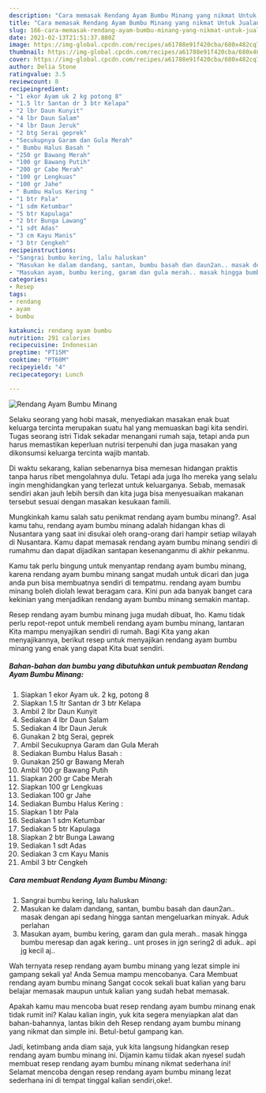 ```yaml
---
description: "Cara memasak Rendang Ayam Bumbu Minang yang nikmat Untuk Jualan"
title: "Cara memasak Rendang Ayam Bumbu Minang yang nikmat Untuk Jualan"
slug: 166-cara-memasak-rendang-ayam-bumbu-minang-yang-nikmat-untuk-jualan
date: 2021-02-13T21:51:37.880Z
image: https://img-global.cpcdn.com/recipes/a61788e91f420cba/680x482cq70/rendang-ayam-bumbu-minang-foto-resep-utama.jpg
thumbnail: https://img-global.cpcdn.com/recipes/a61788e91f420cba/680x482cq70/rendang-ayam-bumbu-minang-foto-resep-utama.jpg
cover: https://img-global.cpcdn.com/recipes/a61788e91f420cba/680x482cq70/rendang-ayam-bumbu-minang-foto-resep-utama.jpg
author: Delia Stone
ratingvalue: 3.5
reviewcount: 8
recipeingredient:
- "1 ekor Ayam uk 2 kg potong 8"
- "1.5 ltr Santan dr 3 btr Kelapa"
- "2 lbr Daun Kunyit"
- "4 lbr Daun Salam"
- "4 lbr Daun Jeruk"
- "2 btg Serai geprek"
- "Secukupnya Garam dan Gula Merah"
- " Bumbu Halus Basah "
- "250 gr Bawang Merah"
- "100 gr Bawang Putih"
- "200 gr Cabe Merah"
- "100 gr Lengkuas"
- "100 gr Jahe"
- " Bumbu Halus Kering "
- "1 btr Pala"
- "1 sdm Ketumbar"
- "5 btr Kapulaga"
- "2 btr Bunga Lawang"
- "1 sdt Adas"
- "3 cm Kayu Manis"
- "3 btr Cengkeh"
recipeinstructions:
- "Sangrai bumbu kering, lalu haluskan"
- "Masukan ke dalam dandang, santan, bumbu basah dan daun2an.. masak dengan api sedang hingga santan mengeluarkan minyak. Aduk perlahan"
- "Masukan ayam, bumbu kering, garam dan gula merah.. masak hingga bumbu meresap dan agak kering.. unt proses in jgn sering2 di aduk.. api jg kecil aj.."
categories:
- Resep
tags:
- rendang
- ayam
- bumbu

katakunci: rendang ayam bumbu 
nutrition: 291 calories
recipecuisine: Indonesian
preptime: "PT15M"
cooktime: "PT60M"
recipeyield: "4"
recipecategory: Lunch

---
```



![Rendang Ayam Bumbu Minang](https://img-global.cpcdn.com/recipes/a61788e91f420cba/680x482cq70/rendang-ayam-bumbu-minang-foto-resep-utama.jpg)

Selaku seorang yang hobi masak, menyediakan masakan enak buat keluarga tercinta merupakan suatu hal yang memuaskan bagi kita sendiri. Tugas seorang istri Tidak sekadar menangani rumah saja, tetapi anda pun harus memastikan keperluan nutrisi terpenuhi dan juga masakan yang dikonsumsi keluarga tercinta wajib mantab.

Di waktu  sekarang, kalian sebenarnya bisa memesan hidangan praktis tanpa harus ribet mengolahnya dulu. Tetapi ada juga lho mereka yang selalu ingin menghidangkan yang terlezat untuk keluarganya. Sebab, memasak sendiri akan jauh lebih bersih dan kita juga bisa menyesuaikan makanan tersebut sesuai dengan masakan kesukaan famili. 



Mungkinkah kamu salah satu penikmat rendang ayam bumbu minang?. Asal kamu tahu, rendang ayam bumbu minang adalah hidangan khas di Nusantara yang saat ini disukai oleh orang-orang dari hampir setiap wilayah di Nusantara. Kamu dapat memasak rendang ayam bumbu minang sendiri di rumahmu dan dapat dijadikan santapan kesenanganmu di akhir pekanmu.

Kamu tak perlu bingung untuk menyantap rendang ayam bumbu minang, karena rendang ayam bumbu minang sangat mudah untuk dicari dan juga anda pun bisa membuatnya sendiri di tempatmu. rendang ayam bumbu minang boleh diolah lewat beragam cara. Kini pun ada banyak banget cara kekinian yang menjadikan rendang ayam bumbu minang semakin mantap.

Resep rendang ayam bumbu minang juga mudah dibuat, lho. Kamu tidak perlu repot-repot untuk membeli rendang ayam bumbu minang, lantaran Kita mampu menyajikan sendiri di rumah. Bagi Kita yang akan menyajikannya, berikut resep untuk menyajikan rendang ayam bumbu minang yang enak yang dapat Kita buat sendiri.

<!--inarticleads1-->

##### Bahan-bahan dan bumbu yang dibutuhkan untuk pembuatan Rendang Ayam Bumbu Minang:

1. Siapkan 1 ekor Ayam uk. 2 kg, potong 8
1. Siapkan 1.5 ltr Santan dr 3 btr Kelapa
1. Ambil 2 lbr Daun Kunyit
1. Sediakan 4 lbr Daun Salam
1. Sediakan 4 lbr Daun Jeruk
1. Gunakan 2 btg Serai, geprek
1. Ambil Secukupnya Garam dan Gula Merah
1. Sediakan  Bumbu Halus Basah :
1. Gunakan 250 gr Bawang Merah
1. Ambil 100 gr Bawang Putih
1. Siapkan 200 gr Cabe Merah
1. Siapkan 100 gr Lengkuas
1. Sediakan 100 gr Jahe
1. Sediakan  Bumbu Halus Kering :
1. Siapkan 1 btr Pala
1. Sediakan 1 sdm Ketumbar
1. Sediakan 5 btr Kapulaga
1. Siapkan 2 btr Bunga Lawang
1. Sediakan 1 sdt Adas
1. Sediakan 3 cm Kayu Manis
1. Ambil 3 btr Cengkeh




<!--inarticleads2-->

##### Cara membuat Rendang Ayam Bumbu Minang:

1. Sangrai bumbu kering, lalu haluskan
1. Masukan ke dalam dandang, santan, bumbu basah dan daun2an.. masak dengan api sedang hingga santan mengeluarkan minyak. Aduk perlahan
1. Masukan ayam, bumbu kering, garam dan gula merah.. masak hingga bumbu meresap dan agak kering.. unt proses in jgn sering2 di aduk.. api jg kecil aj..




Wah ternyata resep rendang ayam bumbu minang yang lezat simple ini gampang sekali ya! Anda Semua mampu mencobanya. Cara Membuat rendang ayam bumbu minang Sangat cocok sekali buat kalian yang baru belajar memasak maupun untuk kalian yang sudah hebat memasak.

Apakah kamu mau mencoba buat resep rendang ayam bumbu minang enak tidak rumit ini? Kalau kalian ingin, yuk kita segera menyiapkan alat dan bahan-bahannya, lantas bikin deh Resep rendang ayam bumbu minang yang nikmat dan simple ini. Betul-betul gampang kan. 

Jadi, ketimbang anda diam saja, yuk kita langsung hidangkan resep rendang ayam bumbu minang ini. Dijamin kamu tiidak akan nyesel sudah membuat resep rendang ayam bumbu minang nikmat sederhana ini! Selamat mencoba dengan resep rendang ayam bumbu minang lezat sederhana ini di tempat tinggal kalian sendiri,oke!.

